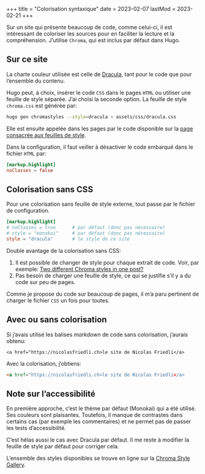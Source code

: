 +++
title = "Colorisation syntaxique"
date = 2023-02-07
lastMod = 2023-02-21
+++

Sur un site qui présente beaucoup de code, comme celui-ci, il est intéressant de coloriser les sources pour en faciliter la lecture et la compréhension. J’utilise `Chroma`, qui est inclus par défaut dans Hugo.

## Sur ce site

La charte couleur utilisée est celle de [Dracula](https://draculatheme.com/), tant pour le code que pour l’ensemble du contenu.

Hugo peut, à choix, insérer le code `CSS` dans le pages `HTML` ou utiliser une feuille de style séparée. J’ai choisi la seconde option. La feuille de style `chroma.css` est générée par:

```bash
hugo gen chromastyles --style=dracula > assets/css/dracula.css
```

Elle est ensuite appelée dans les pages par le code disponible sur la [page consacrée aux feuilles de style](/hugo/css/).

Dans la configuration, il faut veiller à désactiver le code embarqué dans le fichier `HTML` par:

```toml
[markup.highlight]
noClasses = false
```

## Colorisation sans CSS

Pour une colorisation sans feuille de style externe, tout passe par le fichier de configuration.

```toml
[markup.highlight]
# noClasses = true      # par défaut (donc pas nécessaire)
# style = "monokai"     # par défaut (donc pas nécessaire)
style = "dracula"       # le style de ce site
```

Double avantage de la colorisation sans CSS:

1. Il est possible de changer de style pour chaque extrait de code. Voir, par exemple: 
[Two different Chroma styles in one post?](https://discourse.gohugo.io/t/two-different-chroma-styles-in-one-post/41332/1)
2. Pas besoin de charger une feuille de style, ce qui se justifie s’il y a du code sur peu de pages. 

Comme je propose du code sur beaucoup de pages, il m’a paru pertinent de charger le fichier `CSS` un fois pour toutes.

## Avec ou sans colorisation

Si j’avais utilisé les balises *markdown* de code sans colorisation, j’aurais obtenu:

```
<a href="https://nicolasfriedli.ch>le site de Nicolas Friedli</a>
```

Avec la colorisation, j’obtiens:

```html
<a href="https://nicolasfriedli.ch>le site de Nicolas Friedli</a>
```

## Note sur l’accessibilité

En première approche, c’est le thème par défaut (Monokai) qui a été utilisé. Ses couleurs sont plaisantes. Toutefois, il manque de contrastes dans certains cas (par exemple les commentaires) et ne permet pas de passer les tests d’accessibilité.

C’est hélas aussi le cas avec Dracula par défaut. Il me reste à modifier la feuille de style par défaut pour corriger cela.

L’ensemble des styles disponibles se trouve en ligne sur la [Chroma Style Gallery](https://xyproto.github.io/splash/docs/all.html).
